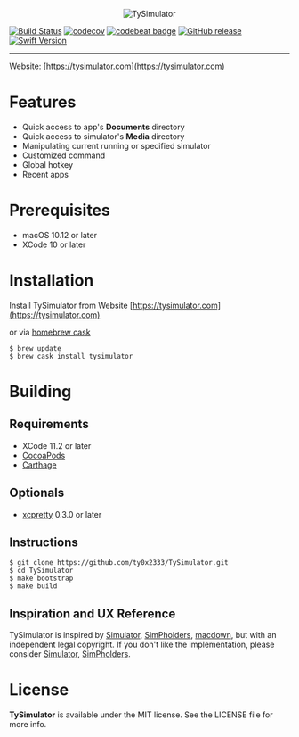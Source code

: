 <p align="center" >
  <img src="https://github.com/ty0x2333/TySimulator/raw/master/resources/tysimulator-logo.png" alt="TySimulator" title="TySimulator">
</p>

[![Build Status](https://travis-ci.org/ty0x2333/TySimulator.svg?branch=master)](https://travis-ci.org/ty0x2333/TySimulator)
[![codecov](https://codecov.io/gh/ty0x2333/TySimulator/branch/master/graph/badge.svg?token=m2rZatAaPl)](https://codecov.io/gh/ty0x2333/TySimulator)
[![codebeat badge](https://codebeat.co/badges/dd4cde17-107b-465e-a439-3e74def90795)](https://codebeat.co/projects/github-com-ty0x2333-tysimulator-master)
[![GitHub release](https://img.shields.io/github/release/ty0x2333/TySimulator.svg)]()
[![Swift Version](https://img.shields.io/badge/swift-4.2-orange.svg)]()

---

Website: [https://tysimulator.com](https://tysimulator.com)

Features
===
- Quick access to app's **Documents** directory
- Quick access to simulator's **Media** directory
- Manipulating current running or specified simulator
- Customized command
- Global hotkey
- Recent apps

Prerequisites
===
- macOS 10.12 or later
- XCode 10 or later

Installation
===
Install TySimulator from Website
[https://tysimulator.com](https://tysimulator.com)

or via [homebrew cask](https://github.com/caskroom/homebrew-cask)

```shell
$ brew update
$ brew cask install tysimulator
```

Building
===

Requirements
---
- XCode 11.2 or later
- [CocoaPods](https://github.com/CocoaPods/CocoaPods)
- [Carthage](https://github.com/Carthage/Carthage)

Optionals
---
- [xcpretty](https://github.com/supermarin/xcpretty) 0.3.0 or later

Instructions
---
```shell
$ git clone https://github.com/ty0x2333/TySimulator.git
$ cd TySimulator
$ make bootstrap
$ make build
```

Inspiration and UX Reference
---
TySimulator is inspired by [Simulator](https://github.com/hyperoslo/Simulator), [SimPholders](https://simpholders.com), [macdown](https://github.com/MacDownApp/macdown), but with an independent legal copyright. If you don't like the implementation, please consider [Simulator](https://github.com/hyperoslo/Simulator), [SimPholders](https://simpholders.com).

License
===

**TySimulator** is available under the MIT license. See the LICENSE file for more info.
